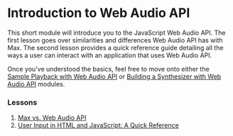 # Introduction to Web Audio API

This short module will introduce you to the JavaScript Web Audio API.  The
first lesson goes over similarities and differences Web Audio API has with Max.
The second lesson provides a quick reference guide detailing all the ways a
user can interact with an application that uses Web Audio API.

Once you've understood the basics, feel free to move onto either the [Sample
Playback with Web Audio
API](../sample-recording-and-playback-with-web-audio-api/0.sample-recording-and-playback.html)
or [Building a Synthesizer with Web Audio
API](../building-a-synthesizer-with-web-audio-api/0.building-a-synthesizer.html)
modules.  

### Lessons

1. [Max vs. Web Audio API](1.max-vs-web-audio-api.html)
1. [User Input in HTML and JavaScript: A Quick Reference](2.ui-in-html-and-javascript.html)

